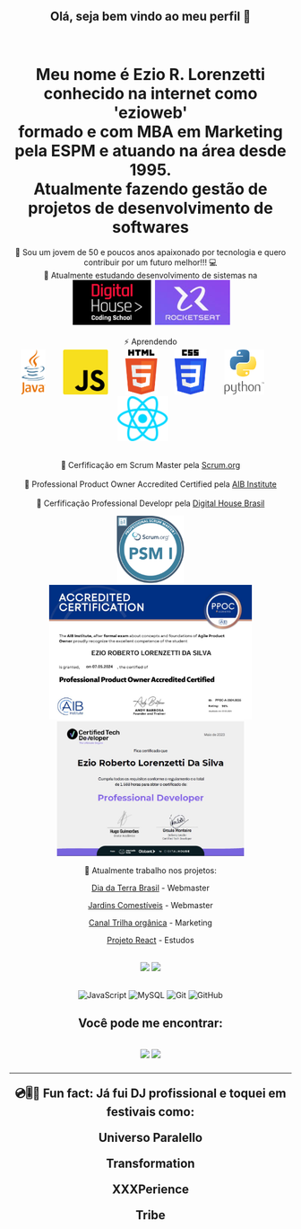 <div align="center">
<h2>Olá, seja bem vindo ao meu perfil 👋 </h2>  
<br>
<h1>
Meu nome é <strong>Ezio R. Lorenzetti</strong> conhecido na internet como <strong>'ezioweb'</strong> 
<br>   
formado e com MBA em Marketing pela <strong>ESPM</strong> e atuando na área desde 1995.     
<br> 
Atualmente fazendo gestão de projetos de desenvolvimento de softwares
</h1>
📡 Sou um jovem de 50 e poucos anos apaixonado por tecnologia e quero contribuir por um futuro melhor!!! 💻 
<br>
🌱 Atualmente estudando desenvolvimento de sistemas na
<br> 
  <img height="80em" src="./logo-dh 1.svg"/>
  <img height="80em" src="./logo-rocketseat.JPG"/>
  <br>     
<br>
⚡ Aprendendo    
<br> 
  <img height="80em" src="./java-logo.svg"/>&nbsp;&nbsp;&nbsp;&nbsp;&nbsp;&nbsp;&nbsp;
  <img height="80em" src="./javascript.svg"/>&nbsp;&nbsp;&nbsp;&nbsp;&nbsp;&nbsp;&nbsp;
  <img height="80em" src="./html5.svg"/>&nbsp;&nbsp;&nbsp;&nbsp;&nbsp;&nbsp;&nbsp;
  <img height="80em" src="./css3.svg"/>&nbsp;&nbsp;&nbsp;&nbsp;&nbsp;&nbsp;&nbsp;
  <img height="80em" src="./python.svg"/>&nbsp;&nbsp;&nbsp;&nbsp;&nbsp;&nbsp;&nbsp;
  <img height="80em" src="./react.svg"/>&nbsp;&nbsp;&nbsp;&nbsp;&nbsp;&nbsp;&nbsp;
  <br>    

<br>

📃 Cerfificação em Scrum Master pela [Scrum.org](https://www.scrum.org/) <br>   
📃 Professional Product Owner Accredited Certified pela [AIB Institute](https://www.linkedin.com/company/aib-institute) <br>   
📃 Cerfificação Professional Developr pela [Digital House Brasil](https://www.digitalhouse.com/br) <br>   

    
<img height="120em" src="./psm.svg"/> 
  
</br>

<img height="240em" src="./PPOC - certificado.JPG"/> 
  
</br>
  
<img height="240em" src="./CTD.JPG"/>

<br>     

🔭 Atualmente trabalho nos projetos:

[Dia da Terra Brasil](https://diadaterra.org) - Webmaster   

[Jardins Comestíveis](https://projetojardinscomestiveis.com.br/) - Webmaster   

[Canal Trilha orgânica](https://www.youtube.com/channel/UCcz5Ubty72K-ExbP62IAJ9w) - Marketing    

[Projeto React](https://organomax-ezioweb.vercel.app/) - Estudos
<br>
<div>


<!--
**ezioweb/ezioweb** is a ✨ _special_ ✨ repository because its `README.md` (this file) appears on your GitHub profile.

Here are some ideas to get you started:

- 🔭 I’m currently working on ...


- 👯 I’m looking to collaborate on ...
- 🤔 I’m looking for help with ...
- 💬 Ask me about ...
- 📫 How to reach me: ...
- 😄 Pronouns: ...
- ⚡ Fun fact: ...
-->


<br>
<!-- GITHUB STATUS -->
<div align="center">
  <img height="180em" src="https://github-readme-stats.vercel.app/api?username=ezioweb&show_icons=true&theme=dark&include_all_commits=true&count_private=true"/>
  <img height="180em" src="https://github-readme-stats.vercel.app/api/top-langs/?username=ezioweb&layout=compact&langs_count=10&theme=dark"/>

  <!-- TEMAS: dark, radical, merko, gruvbox, tokyonight, onedark, cobalt, synthwave, highcontrast, dracula -->
</div>

<br>

<!-- TECNOLOGIAS -->
<div align="center">

![JavaScript](https://img.shields.io/badge/-JavaScript-black?style=flat-square&logo=javascript)
![MySQL](https://img.shields.io/badge/-MySQL-black?style=flat-square&logo=mysql)
![Git](https://img.shields.io/badge/-Git-black?style=flat-square&logo=git)
![GitHub](https://img.shields.io/badge/-GitHub-181717?style=flat-square&logo=github)

</div>

<!-- REDES SOCIAIS -->
<div align="center">
<h2>Você pode me encontrar:<h2>
  <a href="https://instagram.com/ezioweb" target="_blank"><img src="https://img.shields.io/badge/-Instagram-%23E4405F?style=for-the-badge&logo=instagram&logoColor=white" target="_blank"></a>
  <a href="https://www.linkedin.com/in/eziolorenzetti/" target="_blank"><img src="https://img.shields.io/badge/-LinkedIn-%230077B5?style=for-the-badge&logo=linkedin&logoColor=white" target="_blank"></a>  

<br>
<hr>
💿🎚📀 Fun fact: Já fui DJ profissional e toquei em festivais como:       

Universo Paralello    

Transformation    

XXXPerience     

Tribe
<br>
</div>
